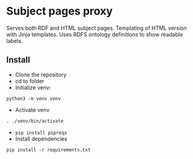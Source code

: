 # Subject pages proxy
Serves both RDF and HTML subject pages.
Templating of HTML version with Jinja templates.
Uses RDFS ontology definitions to show readable labels.


## Install
- Clone the repository
- cd to folder
- Initialize venv:
```
python3 -m venv venv
```
- Activate venv
```
. ./venv/bin/activate
```
- ```pip install pipreqs```
- Install dependencies
```
pip install -r requirements.txt
```

